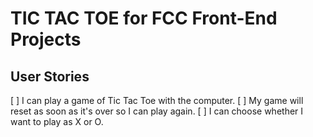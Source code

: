 # TIC TAC TOE for FCC Front-End Projects

## User Stories

[ ] I can play a game of Tic Tac Toe with the computer.
[ ] My game will reset as soon as it's over so I can play again.
[ ] I can choose whether I want to play as X or O.